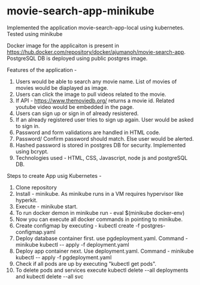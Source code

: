 # movie-search-app-minikube

Implemented the application movie-search-app-local using kubernetes. Tested using minikube

Docker image for the applicaiton is present in https://hub.docker.com/repository/docker/ajumanoh/movie-search-app. 
PostgreSQL DB is deployed using public postgres image.

Features of the application -

1. Users would be able to search any movie name. List of movies of movies would be diaplayed as image.
2. Users can click the image to pull videos related to the movie.
3. If API - https://www.themoviedb.org/ returns a movie id. Related youtube video would be embedded in the page.
4. Users can sign up or sign in of already resistered.
5. If an already registered user tries to sign up again. User would be asked to sign in.
6. Password and form validations are handled in HTML code.
7. Password/ Confirm password should match. Else user would be alerted.
8. Hashed password is stored in postgres DB for security. Implemented using bcrypt.
9. Technologies used - HTML, CSS, Javascript, node js and postgreSQL DB.

Steps to create App usig Kubernetes -

1. Clone repository
2. Install - minikube. As minikube runs in a VM requires hypervisor like hyperkit. 
3. Execute - minikube start.
4. To run docker demon in minikube run - eval $(minikube docker-env) 
5. Now you can execute all docker commands in pointing to minikube.
6. Create configmap by executing - kubectl create -f postgres-configmap.yaml 
7. Deploy database container first. use pgdeployment.yaml. Command - minikube kubectl -- apply -f deployment.yaml
8. Deploy app container next. Use deployment.yaml. Command - minikube kubectl -- apply -f pgdeployment.yaml
9. Check if all pods are up by executing "kubectl get pods".
10. To delete pods and services execute kubectl delete --all deployments and kubectl delete --all svc
